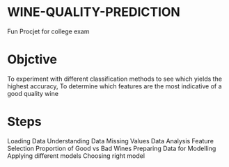 # WINE-QUALITY-PREDICTION
Fun Procjet for college exam

# Objctive
To experiment with different classification methods to see which yields the highest accuracy, 
To determine which features are the most indicative of a good quality wine

# Steps
Loading Data
Understanding Data
Missing Values
Data Analysis
Feature Selection
Proportion of Good vs Bad Wines
Preparing Data for Modelling
Applying different models
Choosing right model

